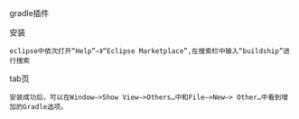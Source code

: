


gradle插件


安装

    eclipse中依次打开“Help”–》“Eclipse Marketplace”,在搜索栏中输入“buildship”进行搜索
    
tab页
    
    安装成功后，可以在Window–>Show View–>Others…中和File–>New–> Other…中看到增加的Gradle选项。    